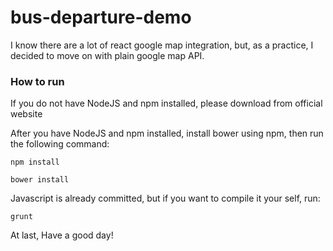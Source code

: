 # bus-departure-demo

I know there are a lot of react google map integration, but, as a practice, I decided to move on with plain google map API.

### How to run
If you do not have NodeJS and npm installed, please download from official website

After you have NodeJS and npm installed, install bower using npm, then run the following command:

    npm install
  
    bower install

Javascript is already committed, but if you want to compile it your self, run:

    grunt
  
At last, Have a good day!

